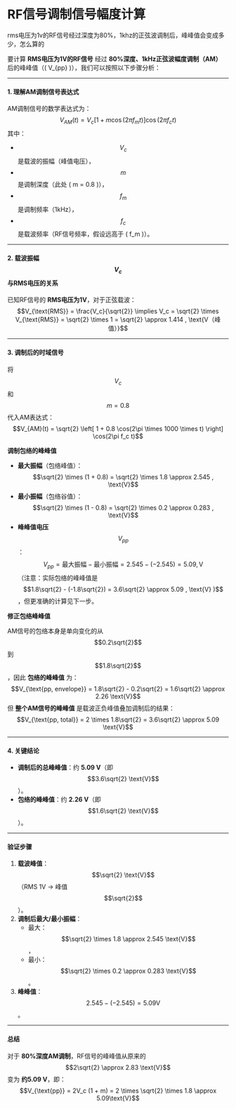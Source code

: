 # RF信号调制信号幅度计算

rms电压为1v的RF信号经过深度为80%，1khz的正弦波调制后，峰峰值会变成多少，怎么算的



要计算 **RMS电压为1V的RF信号** 经过 **80%深度、1kHz正弦波幅度调制（AM）** 后的峰峰值（( V\_{pp} )），我们可以按照以下步骤分析：

***

#### **1. 理解AM调制信号表达式**

AM调制信号的数学表达式为： $$V_{AM}(t) = V_c \left[ 1 + m \cos(2\pi f_m t) \right] \cos(2\pi f_c t)$$其中：

* $$V_c$$是载波的振幅（峰值电压），
* $$m$$是调制深度（此处 ( m = 0.8 )），
* $$f_m$$是调制频率（1kHz），
* $$f_c$$是载波频率（RF信号频率，假设远高于 ( f\_m )）。

***

#### **2. 载波振幅** $$V_c$$**与RMS电压的关系**

已知RF信号的 **RMS电压为1V**，对于正弦载波： $$V_{\text{RMS}} = \frac{V_c}{\sqrt{2}} \implies V_c = \sqrt{2} \times V_{\text{RMS}} = \sqrt{2} \times 1 = \sqrt{2} \approx 1.414 , \text{V（峰值）}$$

***

#### **3. 调制后的时域信号**

将 $$V_c$$ 和 $$m = 0.8$$ 代入AM表达式：$$V_{AM}(t) = \sqrt{2} \left[ 1 + 0.8 \cos(2\pi \times 1000 \times t) \right] \cos(2\pi f_c t)$$

**调制包络的峰峰值**

* **最大振幅**（包络峰值）：$$\sqrt{2} \times (1 + 0.8) = \sqrt{2} \times 1.8 \approx 2.545 , \text{V}$$
* **最小振幅**（包络谷值）：$$\sqrt{2} \times (1 - 0.8) = \sqrt{2} \times 0.2 \approx 0.283 , \text{V}$$
* **峰峰值电压**$$V_{pp}$$：\
  $$V_{pp} = \text{最大振幅} - \text{最小振幅} = 2.545 - (-2.545) = 5.09 , \text{V}$$（注意：实际包络的峰峰值是$$1.8\sqrt{2} - (-1.8\sqrt{2}) = 3.6\sqrt{2} \approx 5.09 , \text{V} )$$，但更准确的计算见下一步。

**修正包络峰峰值**

AM信号的包络本身是单向变化的从 $$0.2\sqrt{2}$$ 到 $$1.8\sqrt{2}$$，因此 **包络的峰峰值** 为： $$V_{\text{pp, envelope}} = 1.8\sqrt{2} - 0.2\sqrt{2} = 1.6\sqrt{2} \approx 2.26 \text{V}$$但 **整个AM信号的峰峰值** 是载波正负峰值叠加调制后的结果： $$V_{\text{pp, total}} = 2 \times 1.8\sqrt{2} = 3.6\sqrt{2} \approx 5.09 \text{V}$$

***

#### **4. 关键结论**

* **调制后的总峰峰值**：约 **5.09 V**（即 $$3.6\sqrt{2} \text{V}$$）。
* **包络的峰峰值**：约 **2.26 V**（即$$1.6\sqrt{2} \text{V}$$）。

***

#### **验证步骤**

1. **载波峰值**：$$\sqrt{2} \text{V}$$（RMS 1V → 峰值 $$\sqrt{2}$$）。
2. **调制后最大/最小振幅**：
   * 最大：$$\sqrt{2} \times 1.8 \approx 2.545 \text{V}$$，
   * 最小：$$\sqrt{2} \times 0.2 \approx 0.283 \text{V}$$。
3. **峰峰值**：$$2.545 - (-2.545) = 5.09\text{V}$$。

***

#### **总结**

对于 **80%深度AM调制**，RF信号的峰峰值从原来的 $$2\sqrt{2} \approx 2.83 \text{V}$$变为 **约5.09 V**，即：$$V_{\text{pp}} = 2V_c (1 + m) = 2 \times \sqrt{2} \times 1.8 \approx 5.09\text{V}$$
